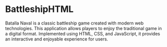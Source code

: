 # BattleshipHTML
Batalla Naval is a classic battleship game created with modern web technologies. This application allows players to enjoy the traditional game in a digital format. Implemented using HTML, CSS, and JavaScript, it provides an interactive and enjoyable experience for users.
